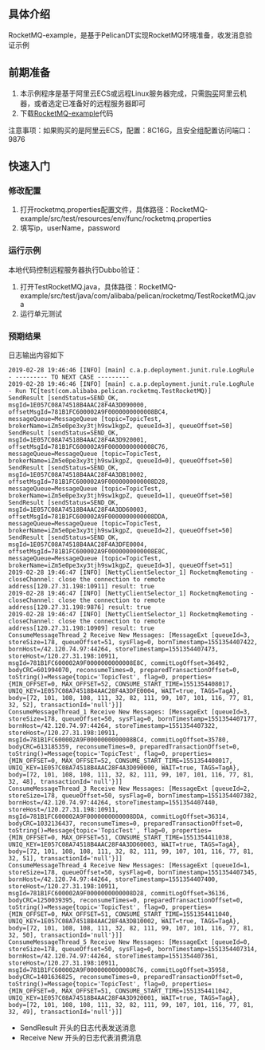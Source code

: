 ## 具体介绍
RocketMQ-example，是基于PelicanDT实现RocketMQ环境准备，收发消息验证示例
    
## 前期准备
1. 本示例程序是基于阿里云ECS或远程Linux服务器完成，只需[购买](https://ecs-buy.aliyun.com/wizard?spm=5176.8789780.1092585.1.520157a8WqaKjA#/prepay/cn-zhangjiakou)阿里云机器，或者选定已准备好的远程服务器即可
2. 下载[RocketMQ-example](https://github.com/alibaba/PelicanDT/tree/master/RocketMQ-example)代码

注意事项：如果购买的是阿里云ECS，配置：8C16G，且安全组配置访问端口：9876

## 快速入门

### 修改配置
1. 打开rocketmq.properties配置文件，具体路径：RocketMQ-example/src/test/resources/env/func/rocketmq.properties
2. 填写ip，userName，password

### 运行示例

本地代码控制远程服务器执行Dubbo验证：
1. 打开TestRocketMQ.java，具体路径：RocketMQ-example/src/test/java/com/alibaba/pelican/rocketmq/TestRocketMQ.java
2. 运行单元测试

### 预期结果
日志输出内容如下
    
    2019-02-28 19:46:46 [INFO] [main] c.a.p.deployment.junit.rule.LogRule - --------- TO NEXT CASE ---------
    2019-02-28 19:46:46 [INFO] [main] c.a.p.deployment.junit.rule.LogRule - Run TC[test(com.alibaba.pelican.rocketmq.TestRocketMQ)]
    SendResult [sendStatus=SEND_OK, msgId=1E057C08A74518B4AAC28F4A3D090000, offsetMsgId=781B1FC600002A9F0000000000008BC4, messageQueue=MessageQueue [topic=TopicTest, brokerName=iZm5e0pe3xy3tjh9sw1kgpZ, queueId=3], queueOffset=50]
    SendResult [sendStatus=SEND_OK, msgId=1E057C08A74518B4AAC28F4A3D920001, offsetMsgId=781B1FC600002A9F0000000000008C76, messageQueue=MessageQueue [topic=TopicTest, brokerName=iZm5e0pe3xy3tjh9sw1kgpZ, queueId=0], queueOffset=50]
    SendResult [sendStatus=SEND_OK, msgId=1E057C08A74518B4AAC28F4A3DB10002, offsetMsgId=781B1FC600002A9F0000000000008D28, messageQueue=MessageQueue [topic=TopicTest, brokerName=iZm5e0pe3xy3tjh9sw1kgpZ, queueId=1], queueOffset=50]
    SendResult [sendStatus=SEND_OK, msgId=1E057C08A74518B4AAC28F4A3DD60003, offsetMsgId=781B1FC600002A9F0000000000008DDA, messageQueue=MessageQueue [topic=TopicTest, brokerName=iZm5e0pe3xy3tjh9sw1kgpZ, queueId=2], queueOffset=50]
    SendResult [sendStatus=SEND_OK, msgId=1E057C08A74518B4AAC28F4A3DFE0004, offsetMsgId=781B1FC600002A9F0000000000008E8C, messageQueue=MessageQueue [topic=TopicTest, brokerName=iZm5e0pe3xy3tjh9sw1kgpZ, queueId=3], queueOffset=51]
    2019-02-28 19:46:47 [INFO] [NettyClientSelector_1] RocketmqRemoting - closeChannel: close the connection to remote address[120.27.31.198:10911] result: true
    2019-02-28 19:46:47 [INFO] [NettyClientSelector_1] RocketmqRemoting - closeChannel: close the connection to remote address[120.27.31.198:9876] result: true
    2019-02-28 19:46:47 [INFO] [NettyClientSelector_1] RocketmqRemoting - closeChannel: close the connection to remote address[120.27.31.198:10909] result: true
    ConsumeMessageThread_2 Receive New Messages: [MessageExt [queueId=3, storeSize=178, queueOffset=51, sysFlag=0, bornTimestamp=1551354407422, bornHost=/42.120.74.97:44264, storeTimestamp=1551354407473, storeHost=/120.27.31.198:10911, msgId=781B1FC600002A9F0000000000008E8C, commitLogOffset=36492, bodyCRC=601994070, reconsumeTimes=0, preparedTransactionOffset=0, toString()=Message{topic='TopicTest', flag=0, properties={MIN_OFFSET=0, MAX_OFFSET=52, CONSUME_START_TIME=1551354408017, UNIQ_KEY=1E057C08A74518B4AAC28F4A3DFE0004, WAIT=true, TAGS=TagA}, body=[72, 101, 108, 108, 111, 32, 82, 111, 99, 107, 101, 116, 77, 81, 32, 52], transactionId='null'}]] 
    ConsumeMessageThread_1 Receive New Messages: [MessageExt [queueId=3, storeSize=178, queueOffset=50, sysFlag=0, bornTimestamp=1551354407177, bornHost=/42.120.74.97:44264, storeTimestamp=1551354407322, storeHost=/120.27.31.198:10911, msgId=781B1FC600002A9F0000000000008BC4, commitLogOffset=35780, bodyCRC=613185359, reconsumeTimes=0, preparedTransactionOffset=0, toString()=Message{topic='TopicTest', flag=0, properties={MIN_OFFSET=0, MAX_OFFSET=52, CONSUME_START_TIME=1551354408017, UNIQ_KEY=1E057C08A74518B4AAC28F4A3D090000, WAIT=true, TAGS=TagA}, body=[72, 101, 108, 108, 111, 32, 82, 111, 99, 107, 101, 116, 77, 81, 32, 48], transactionId='null'}]] 
    ConsumeMessageThread_3 Receive New Messages: [MessageExt [queueId=2, storeSize=178, queueOffset=50, sysFlag=0, bornTimestamp=1551354407382, bornHost=/42.120.74.97:44264, storeTimestamp=1551354407440, storeHost=/120.27.31.198:10911, msgId=781B1FC600002A9F0000000000008DDA, commitLogOffset=36314, bodyCRC=1032136437, reconsumeTimes=0, preparedTransactionOffset=0, toString()=Message{topic='TopicTest', flag=0, properties={MIN_OFFSET=0, MAX_OFFSET=51, CONSUME_START_TIME=1551354411038, UNIQ_KEY=1E057C08A74518B4AAC28F4A3DD60003, WAIT=true, TAGS=TagA}, body=[72, 101, 108, 108, 111, 32, 82, 111, 99, 107, 101, 116, 77, 81, 32, 51], transactionId='null'}]] 
    ConsumeMessageThread_4 Receive New Messages: [MessageExt [queueId=1, storeSize=178, queueOffset=50, sysFlag=0, bornTimestamp=1551354407345, bornHost=/42.120.74.97:44264, storeTimestamp=1551354407400, storeHost=/120.27.31.198:10911, msgId=781B1FC600002A9F0000000000008D28, commitLogOffset=36136, bodyCRC=1250039395, reconsumeTimes=0, preparedTransactionOffset=0, toString()=Message{topic='TopicTest', flag=0, properties={MIN_OFFSET=0, MAX_OFFSET=51, CONSUME_START_TIME=1551354411040, UNIQ_KEY=1E057C08A74518B4AAC28F4A3DB10002, WAIT=true, TAGS=TagA}, body=[72, 101, 108, 108, 111, 32, 82, 111, 99, 107, 101, 116, 77, 81, 32, 50], transactionId='null'}]] 
    ConsumeMessageThread_5 Receive New Messages: [MessageExt [queueId=0, storeSize=178, queueOffset=50, sysFlag=0, bornTimestamp=1551354407314, bornHost=/42.120.74.97:44264, storeTimestamp=1551354407361, storeHost=/120.27.31.198:10911, msgId=781B1FC600002A9F0000000000008C76, commitLogOffset=35958, bodyCRC=1401636825, reconsumeTimes=0, preparedTransactionOffset=0, toString()=Message{topic='TopicTest', flag=0, properties={MIN_OFFSET=0, MAX_OFFSET=51, CONSUME_START_TIME=1551354411042, UNIQ_KEY=1E057C08A74518B4AAC28F4A3D920001, WAIT=true, TAGS=TagA}, body=[72, 101, 108, 108, 111, 32, 82, 111, 99, 107, 101, 116, 77, 81, 32, 49], transactionId='null'}]] 
    
- SendResult 开头的日志代表发送消息
- Receive New 开头的日志代表消费消息